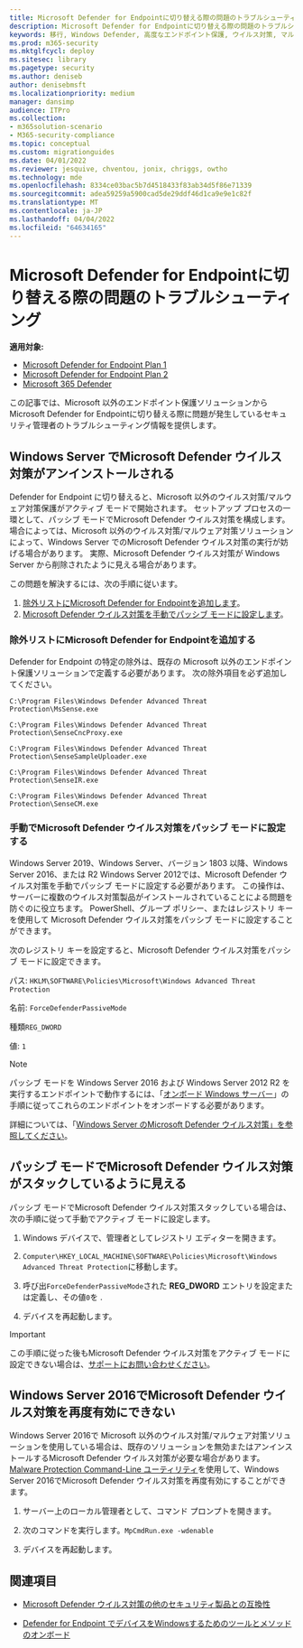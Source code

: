 ```yaml
---
title: Microsoft Defender for Endpointに切り替える際の問題のトラブルシューティング
description: Microsoft Defender for Endpointに切り替える際の問題のトラブルシューティング方法について説明します。
keywords: 移行, Windows Defender, 高度なエンドポイント保護, ウイルス対策, マルウェア対策, パッシブ モード, アクティブ モード, トラブルシューティング
ms.prod: m365-security
ms.mktglfcycl: deploy
ms.sitesec: library
ms.pagetype: security
ms.author: deniseb
author: denisebmsft
ms.localizationpriority: medium
manager: dansimp
audience: ITPro
ms.collection:
- m365solution-scenario
- M365-security-compliance
ms.topic: conceptual
ms.custom: migrationguides
ms.date: 04/01/2022
ms.reviewer: jesquive, chventou, jonix, chriggs, owtho
ms.technology: mde
ms.openlocfilehash: 8334ce03bac5b7d4518433f83ab34d5f86e71339
ms.sourcegitcommit: adea59259a5900cad5de29ddf46d1ca9e9e1c82f
ms.translationtype: MT
ms.contentlocale: ja-JP
ms.lasthandoff: 04/04/2022
ms.locfileid: "64634165"
---
```

# <a name="troubleshooting-issues-when-switching-to-microsoft-defender-for-endpoint"></a>Microsoft Defender for Endpointに切り替える際の問題のトラブルシューティング

**適用対象:**
- [Microsoft Defender for Endpoint Plan 1](https://go.microsoft.com/fwlink/?linkid=2154037)
- [Microsoft Defender for Endpoint Plan 2](https://go.microsoft.com/fwlink/?linkid=2154037)
- [Microsoft 365 Defender](https://go.microsoft.com/fwlink/?linkid=2118804)

この記事では、Microsoft 以外のエンドポイント保護ソリューションから Microsoft Defender for Endpointに切り替える際に問題が発生しているセキュリティ管理者のトラブルシューティング情報を提供します。

## <a name="microsoft-defender-antivirus-is-getting-uninstalled-on-windows-server"></a>Windows Server でMicrosoft Defender ウイルス対策がアンインストールされる

Defender for Endpoint に切り替えると、Microsoft 以外のウイルス対策/マルウェア対策保護がアクティブ モードで開始されます。 セットアップ プロセスの一環として、パッシブ モードでMicrosoft Defender ウイルス対策を構成します。 場合によっては、Microsoft 以外のウイルス対策/マルウェア対策ソリューションによって、Windows Server でのMicrosoft Defender ウイルス対策の実行が妨げる場合があります。 実際、Microsoft Defender ウイルス対策が Windows Server から削除されたように見える場合があります。

この問題を解決するには、次の手順に従います。

1. [除外リストにMicrosoft Defender for Endpointを追加します](#add-microsoft-defender-for-endpoint-to-the-exclusion-list)。
2. [Microsoft Defender ウイルス対策を手動でパッシブ モードに設定します](#set-microsoft-defender-antivirus-to-passive-mode-manually)。

### <a name="add-microsoft-defender-for-endpoint-to-the-exclusion-list"></a>除外リストにMicrosoft Defender for Endpointを追加する

Defender for Endpoint の特定の除外は、既存の Microsoft 以外のエンドポイント保護ソリューションで定義する必要があります。 次の除外項目を必ず追加してください。

`C:\Program Files\Windows Defender Advanced Threat Protection\MsSense.exe`

`C:\Program Files\Windows Defender Advanced Threat Protection\SenseCncProxy.exe`

`C:\Program Files\Windows Defender Advanced Threat Protection\SenseSampleUploader.exe`

`C:\Program Files\Windows Defender Advanced Threat Protection\SenseIR.exe`

`C:\Program Files\Windows Defender Advanced Threat Protection\SenseCM.exe`

### <a name="set-microsoft-defender-antivirus-to-passive-mode-manually"></a>手動でMicrosoft Defender ウイルス対策をパッシブ モードに設定する

Windows Server 2019、Windows Server、バージョン 1803 以降、Windows Server 2016、または R2 Windows Server 2012では、Microsoft Defender ウイルス対策を手動でパッシブ モードに設定する必要があります。 この操作は、サーバーに複数のウイルス対策製品がインストールされていることによる問題を防ぐのに役立ちます。 PowerShell、グループ ポリシー、またはレジストリ キーを使用して Microsoft Defender ウイルス対策をパッシブ モードに設定することができます。

次のレジストリ キーを設定すると、Microsoft Defender ウイルス対策をパッシブ モードに設定できます。

パス: `HKLM\SOFTWARE\Policies\Microsoft\Windows Advanced Threat Protection`

名前: `ForceDefenderPassiveMode`

種類`REG_DWORD`

値: `1`

> [!NOTE]
> パッシブ モードを Windows Server 2016 および Windows Server 2012 R2 を実行するエンドポイントで動作するには、「[オンボード Windows サーバー](configure-server-endpoints.md#windows-server-2012-r2-and-windows-server-2016)」の手順に従ってこれらのエンドポイントをオンボードする必要があります。

詳細については、「[Windows Server のMicrosoft Defender ウイルス対策」を参照してください](microsoft-defender-antivirus-on-windows-server.md)。

## <a name="microsoft-defender-antivirus-seems-to-be-stuck-in-passive-mode"></a>パッシブ モードでMicrosoft Defender ウイルス対策がスタックしているように見える

パッシブ モードでMicrosoft Defender ウイルス対策スタックしている場合は、次の手順に従って手動でアクティブ モードに設定します。

1. Windows デバイスで、管理者としてレジストリ エディターを開きます。

2. `Computer\HKEY_LOCAL_MACHINE\SOFTWARE\Policies\Microsoft\Windows Advanced Threat Protection`に移動します。

3. 呼び出`ForceDefenderPassiveMode`された **REG_DWORD** エントリを設定または定義し、その値`0`を .

4. デバイスを再起動します。

> [!IMPORTANT]
> この手順に従った後もMicrosoft Defender ウイルス対策をアクティブ モードに設定できない場合は、[サポートにお問い合わせください](../../admin/get-help-support.md)。

## <a name="i-am-having-trouble-re-enabling-microsoft-defender-antivirus-on-windows-server-2016"></a>Windows Server 2016でMicrosoft Defender ウイルス対策を再度有効にできない

Windows Server 2016で Microsoft 以外のウイルス対策/マルウェア対策ソリューションを使用している場合は、既存のソリューションを無効またはアンインストールするMicrosoft Defender ウイルス対策が必要な場合があります。 [ Malware Protection Command-Line ユーティリティ](command-line-arguments-microsoft-defender-antivirus.md)を使用して、Windows Server 2016でMicrosoft Defender ウイルス対策を再度有効にすることができます。

1. サーバー上のローカル管理者として、コマンド プロンプトを開きます。

2. 次のコマンドを実行します。`MpCmdRun.exe -wdenable`

3. デバイスを再起動します。

## <a name="see-also"></a>関連項目

- [Microsoft Defender ウイルス対策の他のセキュリティ製品との互換性](microsoft-defender-antivirus-compatibility.md)

- [Defender for Endpoint でデバイスをWindowsするためのツールとメソッドのオンボード](configure-endpoints.md) 
